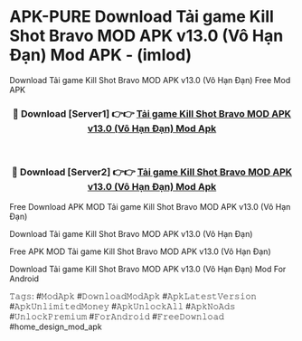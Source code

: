 # APK-PURE Download Tải game Kill Shot Bravo MOD APK v13.0 (Vô Hạn Đạn) Mod APK - (imlod)
Download Tải game Kill Shot Bravo MOD APK v13.0 (Vô Hạn Đạn) Free Mod APK

<div align="center">
<h3>🔴 Download [Server1] 👉👉 <a href="https://apk-comot.site?title=Tải_game_Kill_Shot_Bravo_MOD_APK_v13.0_(Vô_Hạn_Đạn)">Tải game Kill Shot Bravo MOD APK v13.0 (Vô Hạn Đạn) Mod Apk</a></h3><br>

<h3>🔴 Download [Server2] 👉👉 <a href="https://apk-comot.site?title=Tải_game_Kill_Shot_Bravo_MOD_APK_v13.0_(Vô_Hạn_Đạn)">Tải game Kill Shot Bravo MOD APK v13.0 (Vô Hạn Đạn) Mod Apk</a></h3>
</div>


Free Download APK MOD Tải game Kill Shot Bravo MOD APK v13.0 (Vô Hạn Đạn)

Download Tải game Kill Shot Bravo MOD APK v13.0 (Vô Hạn Đạn) 

Free APK MOD Tải game Kill Shot Bravo MOD APK v13.0 (Vô Hạn Đạn) 

Download Tải game Kill Shot Bravo MOD APK v13.0 (Vô Hạn Đạn) Mod For Android

𝚃𝚊𝚐𝚜: #𝙼𝚘𝚍𝙰𝚙𝚔 #𝙳𝚘𝚠𝚗𝚕𝚘𝚊𝚍𝙼𝚘𝚍𝙰𝚙𝚔 #𝙰𝚙𝚔𝙻𝚊𝚝𝚎𝚜𝚝𝚅𝚎𝚛𝚜𝚒𝚘𝚗 #𝙰𝚙𝚔𝚄𝚗𝚕𝚒𝚖𝚒𝚝𝚎𝚍𝙼𝚘𝚗𝚎𝚢 #𝙰𝚙𝚔𝚄𝚗𝚕𝚘𝚌𝚔𝙰𝚕𝚕 #𝙰𝚙𝚔𝙽𝚘𝙰𝚍𝚜 #𝚄𝚗𝚕𝚘𝚌𝚔𝙿𝚛𝚎𝚖𝚒𝚞𝚖 #𝙵𝚘𝚛𝙰𝚗𝚍𝚛𝚘𝚒𝚍 #𝙵𝚛𝚎𝚎𝙳𝚘𝚠𝚗𝚕𝚘𝚊𝚍 #home_design_mod_apk